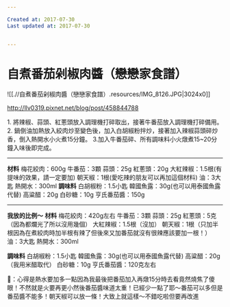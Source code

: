 ```yaml
---

Created at: 2017-07-30
Last updated at: 2017-07-30


---
```


# 自煮番茄剁椒肉醬（戀戀家食譜）


![[.//自煮番茄剁椒肉醬（戀戀家食譜）.resources/IMG_8126.JPG\|3024x0]]

<http://llv0319.pixnet.net/blog/post/458844788>

1\. 將辣椒、蒜頭、紅蔥頭放入調理機打碎取出，接著牛番茄放入調理機打碎備用。
2\. 鍋倒油加熱放入絞肉炒至變色後，加入白胡椒粉拌炒，接著加入辣椒蒜頭碎炒香，倒入熱開水小火煮15分鐘。
3.加入牛番茄碎、所有調味料小火燉煮15~20分鐘入味後即完成。

* * *

**材料**
梅花絞肉：600g
牛番茄：3顆
蒜頭：25g
紅蔥頭：20g
大紅辣椒：1.5根(有提味的效果，請一定要加)
朝天椒：1根(愛吃辣的朋友可以再加這個材料)
油：3大匙
熱開水：300ml
**調味料**
白胡椒粉：1.5小匙
韓國魚露：30g(也可以用泰國魚露代替)
高粱醋：20g
白砂糖：10g
亨氏番茄醬：150g

* * *

**我放的比例～**
**材料**
梅花絞肉：420g左右
牛番茄：3顆
蒜頭：25g
紅蔥頭：5克（因為都爛光了所以沒用幾個）
大紅辣椒：1.5根（沒加）
朝天椒：1根（只加半根因為在煮絞肉時加半根有辣了但後來又加番茄就沒有很辣應該要加一根！）
油：3大匙
熱開水：300ml

**調味料**
白胡椒粉：1.5小匙
韓國魚露：30g(也可以用泰國魚露代替)
高粱醋：20g（我用米醋取代）
白砂糖：10g
亨氏番茄醬：120克左右

🍅：心得是熱水要加多一點因為我最後把番茄加入再燉15分時去看竟然燒焦了傻眼！不然就是火要再更小然後番茄醬味道太重！已經少一點了耶～番茄可以多但是番茄醬不能多！朝天椒可以放一條！大致上就這樣～不錯吃啦但要再改進

